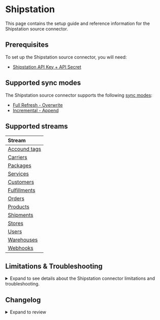 # Shipstation

<HideInUI>

This page contains the setup guide and reference information for the Shipstation source connector.

</HideInUI>

## Prerequisites

To set up the Shipstation source connector, you will need:

- [Shipstation API Key + API Secret](https://www.shipstation.com/docs/api/requirements/#authentication)


<HideInUI>

## Supported sync modes

The Shipstation source connector supports the following [sync modes](https://docs.airbyte.com/cloud/core-concepts#connection-sync-modes):

- [Full Refresh - Overwrite](https://docs.airbyte.com/understanding-airbyte/connections/full-refresh-overwrite/)
- [Incremental - Append](https://docs.airbyte.com/understanding-airbyte/connections/incremental-append)

## Supported streams

| Stream                                                                              
|:------------------------------------------------------------------------------------|
| [Accound tags](https://www.shipstation.com/docs/api/accounts/list-tags)             |
| [Carriers](https://www.shipstation.com/docs/api/carriers/list)                      |
| [Packages](https://www.shipstation.com/docs/api/carriers/list-packages)             |
| [Services](https://www.shipstation.com/docs/api/carriers/list-services)             |
| [Customers](https://www.shipstation.com/docs/api/customers/list)                    |
| [Fulfillments](https://www.shipstation.com/docs/api/fulfillments/list-fulfillments) |
| [Orders](https://www.shipstation.com/docs/api/orders/list-orders)                   |
| [Products](https://www.shipstation.com/docs/api/products/list)                      |
| [Shipments](https://www.shipstation.com/docs/api/shipments/list)                    |
| [Stores](https://www.shipstation.com/docs/api/stores/list)                          |
| [Users](https://www.shipstation.com/docs/api/users/list)                            |
| [Warehouses](https://www.shipstation.com/docs/api/warehouses/list)                  |
| [Webhooks](https://www.shipstation.com/docs/api/webhooks/list)                      |


## Limitations & Troubleshooting

<details>
<summary>
Expand to see details about the Shipstation connector limitations and troubleshooting.
</summary>

### Connector limitations

#### Rate limiting

The Shipstation connector should not run into [Shipstation API](https://www.shipstation.com/docs/api/requirements/#api-rate-limits) limitations under normal usage. [Create an issue](https://github.com/airbytehq/airbyte/issues) if you encounter any rate limit issues that are not automatically retried successfully.

### Troubleshooting

- Check out common troubleshooting issues for the Instagram source connector on our [Airbyte Forum](https://github.com/airbytehq/airbyte/discussions).

</details>

## Changelog

<details>
  <summary>Expand to review</summary>

| Version | Date       | Pull Request                                             | Subject                                                                                                                                        |
|:--------|:-----------|:---------------------------------------------------------|:-----------------------------------------------------------------------------------------------------
|         |            |    | New Source: Shipstation                                                                                                                        |

</details>

</HideInUI>
